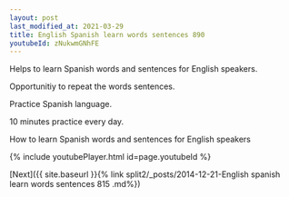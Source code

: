 ```yaml
---
layout: post
last_modified_at: 2021-03-29
title: English Spanish learn words sentences 890 
youtubeId: zNukwmGNhFE
---
```

 
 
Helps to learn Spanish words and sentences for English speakers.

Opportunitiy to repeat the words sentences. 

Practice Spanish language. 
 
10 minutes practice every day. 
 
How to learn Spanish words and sentences for English speakers 
 
{% include youtubePlayer.html id=page.youtubeId %}
 
 
[Next]({{ site.baseurl }}{% link  split2/_posts/2014-12-21-English spanish learn words sentences 815 .md%})
 
